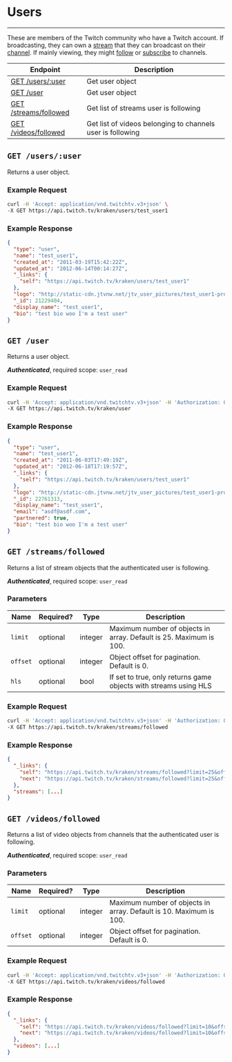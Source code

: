 # Users

***

These are members of the Twitch community who have a Twitch account. If broadcasting, they can own a [stream][streams] that they can broadcast on their [channel][channels]. If mainly viewing, they might [follow][follows] or [subscribe][subscriptions] to channels.

| Endpoint | Description |
| ---- | --------------- |
| [GET /users/:user](/v3_resources/users.md#get-usersuser) | Get user object |
| [GET /user](/v3_resources/users.md#get-user) | Get user object |
| [GET /streams/followed](/v3_resources/users.md#get-streamsfollowed) | Get list of streams user is following |
| [GET /videos/followed](/v3_resources/users.md#get-videosfollowed) | Get list of videos belonging to channels user is following |

[streams]: /v3_resources/streams.md
[channels]: /v3_resources/channels.md
[follows]: /v3_resources/follows.md
[subscriptions]: /v3_resources/subscriptions.md

## `GET /users/:user`

Returns a user object.

### Example Request

```bash
curl -H 'Accept: application/vnd.twitchtv.v3+json' \
-X GET https://api.twitch.tv/kraken/users/test_user1
```

### Example Response

```json
{
  "type": "user",
  "name": "test_user1",
  "created_at": "2011-03-19T15:42:22Z",
  "updated_at": "2012-06-14T00:14:27Z",
  "_links": {
    "self": "https://api.twitch.tv/kraken/users/test_user1"
  },
  "logo": "http://static-cdn.jtvnw.net/jtv_user_pictures/test_user1-profile_image-6947308654ad603f-300x300.jpeg",
  "_id": 21229404,
  "display_name": "test_user1",
  "bio": "test bio woo I'm a test user"
}
```

## `GET /user`

Returns a user object.

*__Authenticated__*, required scope: `user_read`

### Example Request

```bash
curl -H 'Accept: application/vnd.twitchtv.v3+json' -H 'Authorization: OAuth <access_token>' \
-X GET https://api.twitch.tv/kraken/user
```

### Example Response

```json
{
  "type": "user",
  "name": "test_user1",
  "created_at": "2011-06-03T17:49:19Z",
  "updated_at": "2012-06-18T17:19:57Z",
  "_links": {
    "self": "https://api.twitch.tv/kraken/users/test_user1"
  },
  "logo": "http://static-cdn.jtvnw.net/jtv_user_pictures/test_user1-profile_image-62e8318af864d6d7-300x300.jpeg",
  "_id": 22761313,
  "display_name": "test_user1",
  "email": "asdf@asdf.com",
  "partnered": true,
  "bio": "test bio woo I'm a test user"
}
```

## `GET /streams/followed`

Returns a list of stream objects that the authenticated user is following.

*__Authenticated__*, required scope: `user_read`

### Parameters

<table>
    <thead>
        <tr>
            <th>Name</th>
            <th>Required?</th>
            <th width="50">Type</th>
            <th width=100%>Description</th>
        </tr>
    </thead>
    <tbody>
        <tr>
            <td><code>limit</code></td>
            <td>optional</td>
            <td>integer</td>
            <td>Maximum number of objects in array. Default is 25. Maximum is 100.</td>
        </tr>
        <tr>
            <td><code>offset</code></td>
            <td>optional</td>
            <td>integer</td>
            <td>Object offset for pagination. Default is 0.</td>
        </tr>
        <tr>
            <td><code>hls</code></td>
            <td>optional</td>
            <td>bool</td>
            <td>If set to true, only returns game objects with streams using HLS</td>
        </tr>
    </tbody>
</table>

### Example Request

```bash
curl -H 'Accept: application/vnd.twitchtv.v3+json' -H 'Authorization: OAuth <access_token>' \
-X GET https://api.twitch.tv/kraken/streams/followed
```

### Example Response

```json
{
  "_links": {
    "self": "https://api.twitch.tv/kraken/streams/followed?limit=25&offset=0",
    "next": "https://api.twitch.tv/kraken/streams/followed?limit=25&offset=25"
  },
  "streams": [...]
}
```

## `GET /videos/followed`

Returns a list of video objects from channels that the authenticated user is following.

*__Authenticated__*, required scope: `user_read`

### Parameters

<table>
    <thead>
        <tr>
            <th>Name</th>
            <th>Required?</th>
            <th width="50">Type</th>
            <th width=100%>Description</th>
        </tr>
    </thead>
    <tbody>
        <tr>
            <td><code>limit</code></td>
            <td>optional</td>
            <td>integer</td>
            <td>Maximum number of objects in array. Default is 10. Maximum is 100.</td>
        </tr>
        <tr>
            <td><code>offset</code></td>
            <td>optional</td>
            <td>integer</td>
            <td>Object offset for pagination. Default is 0.</td>
        </tr>
    </tbody>
</table>

### Example Request

```bash
curl -H 'Accept: application/vnd.twitchtv.v3+json' -H 'Authorization: OAuth <access_token>' \
-X GET https://api.twitch.tv/kraken/videos/followed
```

### Example Response

```json
{
  "_links": {
    "self": "https://api.twitch.tv/kraken/videos/followed?limit=10&offset=0",
    "next": "https://api.twitch.tv/kraken/videos/followed?limit=10&offset=25"
  },
  "videos": [...]
}
```
